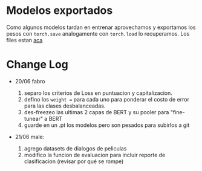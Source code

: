 # Modelos exportados
Como algunos modelos tardan en entrenar aprovechamos y exportamos los pesos con `torch.save` analogamente con `torch.load` lo recuperamos. Los files estan [aca](https://drive.google.com/drive/folders/1ilkeHheRd4tbJreB0pnW0c5JWYUi19RO?usp=sharing)

# Change Log

- 20/06 fabro

    1. separo los criterios de Loss en puntuacion y capitalizacion.
    2. defino los `weight =` para cada uno para ponderar el costo de error para las clases desbalanceadas. 
    3. des-freezeo las ultimas 2 capas de BERT y su pooler para "fine-tunear" a BERT
    4. guarde en un .pt los modelos pero son pesados para subirlos a git

- 21/06 male:

    1. agrego datasets de dialogos de peliculas
    2. modifico la funcion de evaluacion para incluir reporte de clasificacion (revisar por qué se rompe)